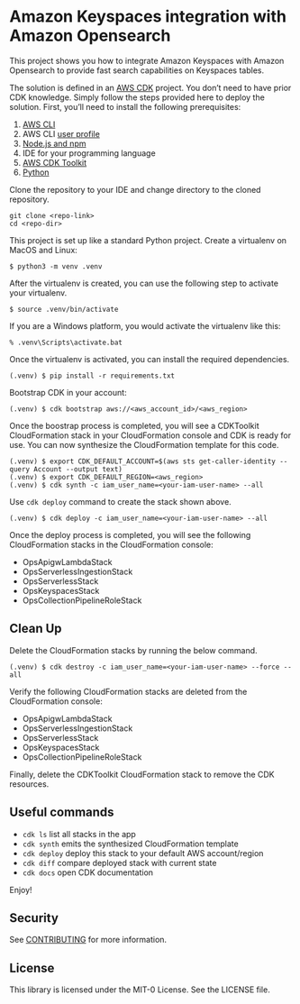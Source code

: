 
# Amazon Keyspaces integration with Amazon Opensearch

This project shows you how to integrate Amazon Keyspaces with Amazon Opensearch to provide fast search capabilities on Keyspaces tables.

The solution is defined in an [AWS CDK](https://aws.amazon.com/cdk/) project. You don’t need to have prior CDK knowledge. Simply follow the steps provided here to deploy the solution. First, you’ll need to install the following prerequisites:

1. [AWS CLI](https://docs.aws.amazon.com/cli/latest/userguide/getting-started-install.html)
2. AWS CLI [user profile](https://docs.aws.amazon.com/cli/latest/userguide/cli-configure-files.html)
3. [Node.js and npm](https://docs.npmjs.com/downloading-and-installing-node-js-and-npm)
4. IDE for your programming language
5. [AWS CDK Toolkit](https://aws.amazon.com/getting-started/guides/setup-cdk/module-two/)
6. [Python](https://docs.python-guide.org/starting/install3/osx/)

Clone the repository to your IDE and change directory to the cloned repository.
```
git clone <repo-link>
cd <repo-dir>
```

This project is set up like a standard Python project. Create a virtualenv on MacOS and Linux:

```
$ python3 -m venv .venv
```

After the virtualenv is created, you can use the following step to activate your virtualenv.

```
$ source .venv/bin/activate
```

If you are a Windows platform, you would activate the virtualenv like this:

```
% .venv\Scripts\activate.bat
```

Once the virtualenv is activated, you can install the required dependencies.

```
(.venv) $ pip install -r requirements.txt
```
Bootstrap CDK in your account:
```
(.venv) $ cdk bootstrap aws://<aws_account_id>/<aws_region>
```
Once the boostrap process is completed, you will see a CDKToolkit CloudFormation stack in your CloudFormation console and CDK is ready for use. You can now synthesize the CloudFormation template for this code.

```
(.venv) $ export CDK_DEFAULT_ACCOUNT=$(aws sts get-caller-identity --query Account --output text)
(.venv) $ export CDK_DEFAULT_REGION=<aws_region>
(.venv) $ cdk synth -c iam_user_name=<your-iam-user-name> --all
```

Use `cdk deploy` command to create the stack shown above.

```
(.venv) $ cdk deploy -c iam_user_name=<your-iam-user-name> --all
```
Once the deploy process is completed, you will see the following CloudFormation stacks in the CloudFormation console:
- OpsApigwLambdaStack
- OpsServerlessIngestionStack
- OpsServerlessStack
- OpsKeyspacesStack
- OpsCollectionPipelineRoleStack


## Clean Up

Delete the CloudFormation stacks by running the below command.

```
(.venv) $ cdk destroy -c iam_user_name=<your-iam-user-name> --force --all
```

Verify the following CloudFormation stacks are deleted from the CloudFormation console:
- OpsApigwLambdaStack
- OpsServerlessIngestionStack
- OpsServerlessStack
- OpsKeyspacesStack
- OpsCollectionPipelineRoleStack

Finally, delete the CDKToolkit CloudFormation stack to remove the CDK resources. 


## Useful commands

 * `cdk ls`          list all stacks in the app
 * `cdk synth`       emits the synthesized CloudFormation template
 * `cdk deploy`      deploy this stack to your default AWS account/region
 * `cdk diff`        compare deployed stack with current state
 * `cdk docs`        open CDK documentation

Enjoy!

## Security

See [CONTRIBUTING](https://github.com/aws-samples/amazon-keyspaces-opensearch-integration/blob/main/CONTRIBUTING.md#security-issue-notifications) for more information.

## License

This library is licensed under the MIT-0 License. See the LICENSE file.
